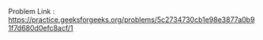 Problem Link : https://practice.geeksforgeeks.org/problems/5c2734730cb1e98e3877a0b91f7d680d0efc8acf/1